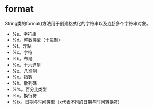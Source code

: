 # format

String类的format()方法用于创建格式化的字符串以及连接多个字符串对象。

* %s。字符串
* %d。整数类型（十进制）
* %f。浮點
* %c。字符
* %b。布爾
* %x。十六進制
* %o。八進制
* %e。指數
* %h。散列碼
* %%。百分比类型
* %n。換行符
* %tx。日期与时间类型（x代表不同的日期与时间转换符）

